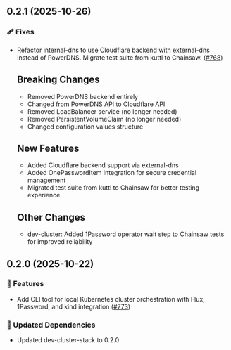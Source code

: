 ## 0.2.1 (2025-10-26)

### 🩹 Fixes

- Refactor internal-dns to use Cloudflare backend with external-dns instead of PowerDNS. Migrate test suite from kuttl to Chainsaw. ([#768](https://github.com/vgijssel/setup/pull/768))

  ## Breaking Changes
  - Removed PowerDNS backend entirely
  - Changed from PowerDNS API to Cloudflare API
  - Removed LoadBalancer service (no longer needed)
  - Removed PersistentVolumeClaim (no longer needed)
  - Changed configuration values structure
  ## New Features
  - Added Cloudflare backend support via external-dns
  - Added OnePasswordItem integration for secure credential management
  - Migrated test suite from kuttl to Chainsaw for better testing experience
  ## Other Changes
  - dev-cluster: Added 1Password operator wait step to Chainsaw tests for improved reliability

## 0.2.0 (2025-10-22)

### 🚀 Features

- Add CLI tool for local Kubernetes cluster orchestration with Flux, 1Password, and kind integration ([#773](https://github.com/vgijssel/setup/pull/773))

### 🧱 Updated Dependencies

- Updated dev-cluster-stack to 0.2.0